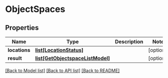 # ObjectSpaces

## Properties
Name | Type | Description | Notes
------------ | ------------- | ------------- | -------------
**locations** | [**list[LocationStatus]**](LocationStatus.md) |  | [optional] 
**result** | [**list[GetObjectspaceListModel]**](GetObjectspaceListModel.md) |  | [optional] 

[[Back to Model list]](../README.md#documentation-for-models) [[Back to API list]](../README.md#documentation-for-api-endpoints) [[Back to README]](../README.md)


